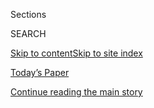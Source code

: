 <div id="app">

<div>

<div class="NYTAppHideMasthead css-1r6wvpq e1suatyy0">

<div class="section css-ui9rw0 e1suatyy2">

<div class="css-eph4ug er09x8g0">

<div class="css-6n7j50">

</div>

<span class="css-1dv1kvn">Sections</span>

<div class="css-10488qs">

<span class="css-1dv1kvn">SEARCH</span>

</div>

[Skip to content](#site-content)[Skip to site
index](#site-index)

</div>

<div class="css-10698na e1huz5gh0">

</div>

</div>

<div id="masthead-bar-one" class="section hasLinks css-15hmgas e1csuq9d3">

<div class="css-uqyvli e1csuq9d0">

</div>

<div class="css-1uqjmks e1csuq9d1">

</div>

<div class="css-9e9ivx">

[](https://myaccount.nytimes3xbfgragh.onion/auth/login?response_type=cookie&client_id=vi)

</div>

<div class="css-1bvtpon e1csuq9d2">

[Today’s Paper](https://www.nytimes3xbfgragh.onion/section/todayspaper)

</div>

</div>

</div>

</div>

<div data-aria-hidden="false">

<div id="site-content" data-role="main">

<div id="top-wrapper" class="css-15p45cc eaca97t0" type="top">

<div id="top-slug" class="css-19x0jxb eaca97t1" hidden="">

Advertisement

</div>

[Continue reading the main
story](#after-top)

<div class="ad top-wrapper" style="text-align:center;height:100%;display:block;min-height:90px">

<div id="top" class="place-ad" data-position="top" data-size-key="top">

</div>

</div>

<div id="after-top">

</div>

</div>

<div id="byline" class="section css-15h4p1b e9abtgs0">

<div class="css-1j21atc e1svk9qx1">

<div class="css-nfcc9b e1svk9qx3">

<div class="css-cnx41t">

![Portrait of Marcus
Payadue](https://static01.graylady3jvrrxbe.onion/images/2018/11/28/multimedia/author-marcus-payadue/author-marcus-payadue-thumbLarge.png)

</div>

<div class="css-vl9dhg e1svk9qx5">

<div class="css-1nrhkj6 e1svk9qx6">

# Marcus Payadue

</div>

## <span>Recent and archived work by Marcus Payadue for The New York Times</span>

</div>

</div>

</div>

<div>

<div id="mid1-wrapper" class="css-1mn4oms eaca97t0" type="rank">

<div id="mid1-slug" class="css-1tag3rd eaca97t1">

Advertisement

</div>

[Continue reading the main
story](#after-mid1)

<div id="mid1" class="ad mid1-wrapper" style="text-align:center;height:100%;display:block">

</div>

<div id="after-mid1">

</div>

</div>

</div>

<div class="css-185go5a e1o5byef0">

<div class="css-15cbhtu">

  - [Latest](#stream-panel)
  - <span class="css-6n7j50">Search</span>
    <div class="control">
    <div class="label-container css-1dv1kvn">
    Search
    </div>
    <div class="css-wm4t3d">
    **<span id="clear-search-input" class="css-1dv1kvn">Clear this text
    input</span>
    </div>
    </div>
    <span class="css-1iovbfw"></span>

<div id="stream-panel" class="section css-8msx5b e1jz0cab1">

<div class="css-13mho3u">

1.  
    
    <div class="css-1cp3ece">
    
    <div class="css-1l4spti">
    
    [](/2020/08/07/briefing/jobs-school-reopenings-summer-desserts.html)
    
    <div class="css-79elbk">
    
    ![](https://static01.graylady3jvrrxbe.onion/images/2020/08/07/briefing/07pm-briefing-us-ss-slide-TBOZ/07pm-briefing-us-ss-slide-TBOZ-thumbWide.jpg?quality=75&auto=webp&disable=upscale)
    
    </div>
    
    ## Jobs, School Reopenings, Summer Desserts: Your Friday Evening Briefing
    
    Here’s what you need to know at the end of the day.
    
    <div class="css-1nqbnmb ea5icrr0">
    
    By <span class="css-1n7hynb">Remy Tumin <span>and</span> Marcus
    Payadue</span>
    
    </div>
    
    </div>
    
    <div class="css-1lc2l26 e1xfvim33">
    
    </div>
    
    </div>

2.  
    
    <div class="css-1cp3ece">
    
    <div class="css-1l4spti">
    
    [](/2020/08/06/briefing/stimulus-beirut-national-seashores.html)
    
    <div class="css-79elbk">
    
    ![](https://static01.graylady3jvrrxbe.onion/images/2020/08/06/briefing/06pm-briefing-us-ss-slide-UZO1/06pm-briefing-us-ss-slide-UZO1-thumbWide-v2.jpg?quality=75&auto=webp&disable=upscale)
    
    </div>
    
    ## Stimulus, Beirut, National Seashores: Your Thursday Evening Briefing
    
    Here’s what you need to know at the end of the day.
    
    <div class="css-1nqbnmb ea5icrr0">
    
    By <span class="css-1n7hynb">Remy Tumin <span>and</span> Marcus
    Payadue</span>
    
    </div>
    
    </div>
    
    <div class="css-1lc2l26 e1xfvim33">
    
    </div>
    
    </div>

3.  
    
    <div class="css-1cp3ece">
    
    <div class="css-1l4spti">
    
    [](/2020/08/05/briefing/progressives-school-reopenings-beirut.html)
    
    <div class="css-79elbk">
    
    ![](https://static01.graylady3jvrrxbe.onion/images/2020/08/05/briefing/05pmbriefing-us-ss-slide-YFKT/05pmbriefing-us-ss-slide-YFKT-thumbWide.jpg?quality=75&auto=webp&disable=upscale)
    
    </div>
    
    ## Progressives, School Reopenings, Beirut: Your Wednesday Evening Briefing
    
    Here’s what you need to know at the end of the day.
    
    <div class="css-1nqbnmb ea5icrr0">
    
    By <span class="css-1n7hynb">Victoria Shannon <span>and</span>
    Marcus
    Payadue</span>
    
    </div>
    
    </div>
    
    <div class="css-1lc2l26 e1xfvim33">
    
    </div>
    
    </div>

4.  
    
    <div class="css-1cp3ece">
    
    <div class="css-1l4spti">
    
    [](/2020/07/31/briefing/testing-tiktok-beyonce.html)
    
    <div class="css-79elbk">
    
    ![](https://static01.graylady3jvrrxbe.onion/images/2020/07/31/briefing/31pm-briefing-us-ss-slide-0PFO/31pm-briefing-us-ss-slide-0PFO-thumbWide.jpg?quality=75&auto=webp&disable=upscale)
    
    </div>
    
    ## Testing, TikTok, Beyoncé: Your Friday Evening Briefing
    
    Here’s what you need to know at the end of the day.
    
    <div class="css-1nqbnmb ea5icrr0">
    
    By <span class="css-1n7hynb">Remy Tumin <span>and</span> Marcus
    Payadue</span>
    
    </div>
    
    </div>
    
    <div class="css-1lc2l26 e1xfvim33">
    
    </div>
    
    </div>

5.  
    
    <div class="css-1cp3ece">
    
    <div class="css-1l4spti">
    
    [](/2020/07/30/briefing/gdp-election-day-anglerfish.html)
    
    <div class="css-79elbk">
    
    ![](https://static01.graylady3jvrrxbe.onion/images/2020/07/30/briefing/30pm-briefing-us-ss-slide-WLO7/30pm-briefing-us-ss-slide-WLO7-thumbWide.jpg?quality=75&auto=webp&disable=upscale)
    
    </div>
    
    ## G.D.P., Election Day, Anglerfish: Your Thursday Evening Briefing
    
    Here’s what you need to know at the end of the day.
    
    <div class="css-1nqbnmb ea5icrr0">
    
    By <span class="css-1n7hynb">Remy Tumin <span>and</span> Marcus
    Payadue</span>
    
    </div>
    
    </div>
    
    <div class="css-1lc2l26 e1xfvim33">
    
    </div>
    
    </div>

6.  
    
    <div class="css-1cp3ece">
    
    <div class="css-1l4spti">
    
    [](/2020/07/29/briefing/coronavirus-deaths-big-tech-clay-food.html)
    
    <div class="css-79elbk">
    
    ![](https://static01.graylady3jvrrxbe.onion/images/2020/07/29/briefing/29pm-briefing-us-ss-slide-16F7/29pm-briefing-us-ss-slide-16F7-thumbWide.jpg?quality=75&auto=webp&disable=upscale)
    
    </div>
    
    ## Coronavirus Deaths, Big Tech, Clay Food: Your Wednesday Evening Briefing
    
    Here’s what you need to know at the end of the day.
    
    <div class="css-1nqbnmb ea5icrr0">
    
    By <span class="css-1n7hynb">Remy Tumin <span>and</span> Marcus
    Payadue</span>
    
    </div>
    
    </div>
    
    <div class="css-1lc2l26 e1xfvim33">
    
    </div>
    
    </div>

7.  
    
    <div class="css-1cp3ece">
    
    <div class="css-1l4spti">
    
    [](/2020/07/24/briefing/school-reopening-evictions-surfing.html)
    
    <div class="css-79elbk">
    
    ![](https://static01.graylady3jvrrxbe.onion/images/2020/07/24/briefing/24pm-briefing-us-ss-slide-7XKV/24pm-briefing-us-ss-slide-7XKV-thumbWide-v2.jpg?quality=75&auto=webp&disable=upscale)
    
    </div>
    
    ## School Reopening, Evictions, Surfing: Your Friday Evening Briefing
    
    Here’s what you need to know at the end of the day.
    
    <div class="css-1nqbnmb ea5icrr0">
    
    By <span class="css-1n7hynb">Remy Tumin <span>and</span> Marcus
    Payadue</span>
    
    </div>
    
    </div>
    
    <div class="css-1lc2l26 e1xfvim33">
    
    </div>
    
    </div>

8.  
    
    <div class="css-1cp3ece">
    
    <div class="css-1l4spti">
    
    [](/2020/07/23/briefing/republican-convention-stimulus-the-muppets.html)
    
    <div class="css-79elbk">
    
    ![](https://static01.graylady3jvrrxbe.onion/images/2020/07/23/briefing/23pm-briefing-us-ss-slide-JF4S/23pm-briefing-us-ss-slide-JF4S-thumbWide-v2.jpg?quality=75&auto=webp&disable=upscale)
    
    </div>
    
    ## Republican Convention, Stimulus, the Muppets: Your Thursday Evening Briefing
    
    Here’s what you need to know at the end of the day.
    
    <div class="css-1nqbnmb ea5icrr0">
    
    By <span class="css-1n7hynb">Remy Tumin <span>and</span> Marcus
    Payadue</span>
    
    </div>
    
    </div>
    
    <div class="css-1lc2l26 e1xfvim33">
    
    </div>
    
    </div>

9.  
    
    <div class="css-1cp3ece">
    
    <div class="css-1l4spti">
    
    [](/2020/07/22/briefing/vaccine-china-baseball-.html)
    
    <div class="css-79elbk">
    
    ![](https://static01.graylady3jvrrxbe.onion/images/2020/07/22/us/politics/22pmm-briefing-us-dc-virus-vaccine-copy/22dc-virus-vaccine-thumbWide.jpg?quality=75&auto=webp&disable=upscale)
    
    </div>
    
    ## Coronavirus Vaccine, China, Baseball: Your Wednesday Evening Briefing
    
    Here’s what you need to know at the end of the day.
    
    <div class="css-1nqbnmb ea5icrr0">
    
    By <span class="css-1n7hynb">Remy Tumin <span>and</span> Marcus
    Payadue</span>
    
    </div>
    
    </div>
    
    <div class="css-1lc2l26 e1xfvim33">
    
    </div>
    
    </div>

10. 
    
    <div class="css-1cp3ece">
    
    <div class="css-1l4spti">
    
    [](/2020/07/17/briefing/portland-masks-captain-tom-.html)
    
    <div class="css-79elbk">
    
    ![](https://static01.graylady3jvrrxbe.onion/images/2020/07/17/briefing/17pm-briefing-us-ss-slide-4DCD/17pm-briefing-us-ss-slide-4DCD-thumbWide.jpg?quality=75&auto=webp&disable=upscale)
    
    </div>
    
    ## Portland, Masks, Captain Tom: Your Friday Evening Briefing
    
    Here’s what you need to know at the end of the day.
    
    <div class="css-1nqbnmb ea5icrr0">
    
    By <span class="css-1n7hynb">Remy Tumin <span>and</span> Marcus
    Payadue</span>
    
    </div>
    
    </div>
    
    <div class="css-1lc2l26 e1xfvim33">
    
    </div>
    
    </div>

<div class="css-13mho3u">

<div class="css-1t62hi8">

<div class="css-1stvaey">

Show
More

<div>

<div style="border:0;clip:rect(0 0 0 0);height:1px;margin:-1px;overflow:hidden;white-space:nowrap;padding:0;width:1px;position:absolute" data-role="log" data-aria-live="assertive">

</div>

<div style="border:0;clip:rect(0 0 0 0);height:1px;margin:-1px;overflow:hidden;white-space:nowrap;padding:0;width:1px;position:absolute" data-role="log" data-aria-live="assertive">

</div>

<div style="border:0;clip:rect(0 0 0 0);height:1px;margin:-1px;overflow:hidden;white-space:nowrap;padding:0;width:1px;position:absolute" data-role="log" data-aria-live="polite">

</div>

<div style="border:0;clip:rect(0 0 0 0);height:1px;margin:-1px;overflow:hidden;white-space:nowrap;padding:0;width:1px;position:absolute" data-role="log" data-aria-live="polite">

</div>

</div>

</div>

</div>

</div>

</div>

<div class="css-g6hk37 supplemental">

<div id="mid2-wrapper" class="css-10wkyv7 eaca97t0" type="lede">

<div id="mid2-slug" class="css-1tag3rd eaca97t1">

Advertisement

</div>

[Continue reading the main
story](#after-mid2)

<div id="mid2" class="ad mid2-wrapper" style="text-align:center;height:100%;display:block;min-height:250px">

</div>

<div id="after-mid2">

</div>

</div>

</div>

</div>

</div>

</div>

</div>

</div>

## Site Index

<div>

</div>

## Site Information Navigation

  - [© <span>2020</span> <span>The New York Times
    Company</span>](https://help.nytimes3xbfgragh.onion/hc/en-us/articles/115014792127-Copyright-notice)

<!-- end list -->

  - [NYTCo](https://www.nytco.com/)
  - [Contact
    Us](https://help.nytimes3xbfgragh.onion/hc/en-us/articles/115015385887-Contact-Us)
  - [Work with us](https://www.nytco.com/careers/)
  - [Advertise](https://nytmediakit.com/)
  - [T Brand Studio](http://www.tbrandstudio.com/)
  - [Your Ad
    Choices](https://www.nytimes3xbfgragh.onion/privacy/cookie-policy#how-do-i-manage-trackers)
  - [Privacy](https://www.nytimes3xbfgragh.onion/privacy)
  - [Terms of
    Service](https://help.nytimes3xbfgragh.onion/hc/en-us/articles/115014893428-Terms-of-service)
  - [Terms of
    Sale](https://help.nytimes3xbfgragh.onion/hc/en-us/articles/115014893968-Terms-of-sale)
  - [Site
    Map](https://spiderbites.nytimes3xbfgragh.onion)
  - [Help](https://help.nytimes3xbfgragh.onion/hc/en-us)
  - [Subscriptions](https://www.nytimes3xbfgragh.onion/subscription?campaignId=37WXW)

</div>

</div>
